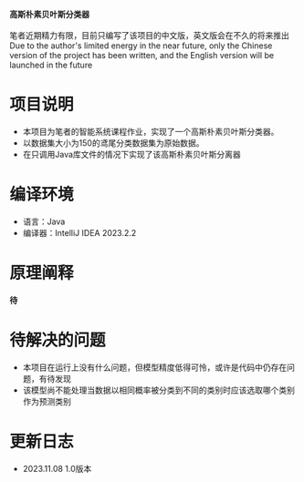 **高斯朴素贝叶斯分类器**<br />
<br />笔者近期精力有限，目前只编写了该项目的中文版，英文版会在不久的将来推出
<br />Due to the author's limited energy in the near future, only the Chinese version of the project has been written, and the English version will be launched in the future

# 项目说明

<ul>
    <li>本项目为笔者的智能系统课程作业，实现了一个高斯朴素贝叶斯分类器。</li>
    <li>以数据集大小为150的鸢尾分类数据集为原始数据。</li>
    <li>在只调用Java库文件的情况下实现了该高斯朴素贝叶斯分离器</li>
</ul>

# 编译环境

<ul>
    <li>语言：Java</li>
    <li>编译器：IntelliJ IDEA 2023.2.2</li>
</ul>

# 原理阐释

**待**

# 待解决的问题

<ul>
    <li>本项目在运行上没有什么问题，但模型精度低得可怜，或许是代码中仍存在问题，有待发现</li>
    <li>该模型尚不能处理当数据以相同概率被分类到不同的类别时应该选取哪个类别作为预测类别</li>
</ul>

# 更新日志

<ul>
    <li>2023.11.08 1.0版本</li>
</ul>





